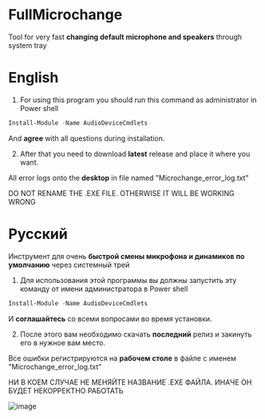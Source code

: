 # FullMicrochange

Tool for very fast **changing default microphone and speakers** through system tray

# English

1. For using this program you should run this command as administrator in Power shell 

```PowerShell
Install-Module -Name AudioDeviceCmdlets
```

And **agree** with all questions during installation.

2. After that you need to download **latest** release and place it where you want.

All error logs onto the **desktop** in file named "Microchange_error_log.txt"

DO NOT RENAME THE .EXE FILE. OTHERWISE IT WILL BE WORKING WRONG

# Русский

Инструмент для очень **быстрой смены микрофона и динамиков по умолчанию** через системный трей

1. Для использования этой программы вы должны запустить эту команду от имени администратора в Power shell 

```PowerShell
Install-Module -Name AudioDeviceCmdlets
```

И **соглашайтесь** со всеми вопросами во время установки.

2. После этого вам необходимо скачать **последний** релиз и закинуть его в нужное вам место.

Все ошибки регистрируются на **рабочем столе** в файле с именем "Microchange_error_log.txt"

НИ В КОЕМ СЛУЧАЕ НЕ МЕНЯЙТЕ НАЗВАНИЕ .ЕХЕ ФАЙЛА. ИНАЧЕ ОН БУДЕТ НЕКОРРЕКТНО РАБОТАТЬ

![image](https://github.com/user-attachments/assets/ad4f3a78-d08b-4dd2-9bcf-150fc89230b1)
